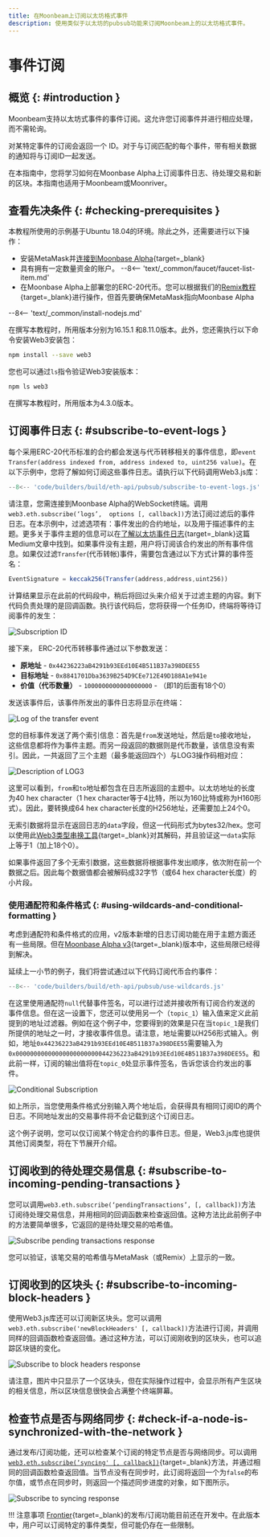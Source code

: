 ```yaml
---
title: 在Moonbeam上订阅以太坊格式事件
description: 使用类似于以太坊的pubsub功能来订阅Moonbeam上的以太坊格式事件。
---
```


# 事件订阅

## 概览  {: #introduction }

Moonbeam支持以太坊式事件的事件订阅。这允许您订阅事件并进行相应处理，而不需轮询。

对某特定事件的订阅会返回一个 ID。对于与订阅匹配的每个事件，带有相关数据的通知将与订阅ID一起发送。

在本指南中，您将学习如何在Moonbase Alpha上订阅事件日志、待处理交易和新的区块。本指南也适用于Moonbeam或Moonriver。

## 查看先决条件 {: #checking-prerequisites }

本教程所使用的示例基于Ubuntu 18.04的环境。除此之外，还需要进行以下操作：

 - 安装MetaMask并[连接到Moonbase Alpha](/tokens/connect/metamask/){target=\_blank}
 - 具有拥有一定数量资金的账户。
  --8<-- 'text/_common/faucet/faucet-list-item.md'
 - 在Moonbase Alpha上部署您的ERC-20代币。您可以根据我们的[Remix教程](/builders/build/eth-api/dev-env/remix/){target=\_blank}进行操作，但首先要确保MetaMask指向Moonbase Alpha

--8<-- 'text/_common/install-nodejs.md'

在撰写本教程时，所用版本分别为16.15.1 和8.11.0版本。此外，您还需执行以下命令安装Web3安装包：

```bash
npm install --save web3
```

您也可以通过`ls`指令验证Web3安装版本：

```bash
npm ls web3
```

在撰写本教程时，所用版本为4.3.0版本。

## 订阅事件日志 {: #subscribe-to-event-logs }

每个采用ERC-20代币标准的合约都会发送与代币转移相关的事件信息，即`event Transfer(address indexed from, address indexed to, uint256 value)`。在以下示例中，您将了解如何订阅这些事件日志。请执行以下代码调用Web3.js库：

```js
--8<-- 'code/builders/build/eth-api/pubsub/subscribe-to-event-logs.js'
```

请注意，您需连接到Moonbase Alpha的WebSocket终端。调用`web3.eth.subscribe(‘logs’,  options [, callback])`方法订阅过滤后的事件日志。在本示例中，过滤选项有：事件发出的合约地址，以及用于描述事件的主题。更多关于事件主题的信息可以在[了解以太坊事件日志](https://medium.com/mycrypto/understanding-event-logs-on-the-ethereum-blockchain-f4ae7ba50378){target=\_blank}这篇Medium文章中找到。如果事件没有主题，用户将订阅该合约发出的所有事件信息。如果仅过滤`Transfer`(代币转帐)事件，需要包含通过以下方式计算的事件签名：

```js
EventSignature = keccak256(Transfer(address,address,uint256))
```

计算结果显示在此前的代码段中，稍后将回过头来介绍关于过滤主题的内容。剩下代码负责处理的是回调函数。执行该代码后，您将获得一个任务ID，终端将等待订阅事件的发生：

![Subscription ID](/images/builders/build/eth-api/pubsub/pubsub-1.png)

接下来， ERC-20代币转移事件通过以下参数发送：

 - **原地址** - `0x44236223aB4291b93EEd10E4B511B37a398DEE55`
 - **目标地址** - `0x8841701Dba3639B254D9CEe712E49D188A1e941e`
 - **价值（代币数量）** - `1000000000000000000` - （即1的后面有18个0）

发送该事件后，该事件所发出的事件日志将显示在终端：

![Log of the transfer event](/images/builders/build/eth-api/pubsub/pubsub-2.png)

您的目标事件发送了两个索引信息：首先是`from`发送地址，然后是`to`接收地址，这些信息都将作为事件主题。而另一段返回的数据则是代币数量，该信息没有索引。因此，一共返回了三个主题（最多能返回四个）与LOG3操作码相对应：

![Description of LOG3](/images/builders/build/eth-api/pubsub/pubsub-3.png)

这里可以看到，`from`和`to`地址都包含在日志所返回的主题中。以太坊地址的长度为40 hex character（1 hex character等于4比特，所以为160比特或称为H160形式）。因此，要转换成64 hex character长度的H256地址，还需要加上24个0。

无索引数据将显示在返回日志的`data`字段，但这一代码形式为bytes32/hex。您可以使用此[Web3类型串换工具](https://web3-type-converter.onbrn.com/){target=\_blank}对其解码，并且验证这一`data`实际上等于1（加上18个0）。

如果事件返回了多个无索引数据，这些数据将根据事件发出顺序，依次附在前一个数据之后。因此每个数据值都会被解码成32字节（或64 hex character长度）的小片段。

### 使用通配符和条件格式  {: #using-wildcards-and-conditional-formatting }

考虑到通配符和条件格式的应用，v2版本新增的日志订阅功能在用于主题方面还有一些局限。但在[Moonbase Alpha v3](https://moonbeam.network/announcements/moonbeam-network-upgrades-account-structure-to-match-ethereum/){target=\_blank}版本中，这些局限已经得到解决。

延续上一小节的例子，我们将尝试通过以下代码订阅代币合约事件：

```js
--8<-- 'code/builders/build/eth-api/pubsub/use-wildcards.js'
```

在这里使用通配符`null`代替事件签名，可以进行过滤并接收所有订阅合约发送的事件信息。但在这一设置下，您还可以使用另一个（`topic_1`）输入值来定义此前提到的地址过滤器。例如在这个例子中，您要得到的效果是只在当`topic_1`是我们所提供的地址之一时，才接收事件信息。请注意，地址需要以H256形式输入。例如，地址`0x44236223aB4291b93EEd10E4B511B37a398DEE55`需要输入为`0x00000000000000000000000044236223aB4291b93EEd10E4B511B37a398DEE55`。和此前一样，订阅的输出值将在`topic_0`处显示事件签名，告诉您该合约发出的事件。

![Conditional Subscription](/images/builders/build/eth-api/pubsub/pubsub-4.png)

如上所示，当您使用条件格式分别输入两个地址后，会获得具有相同订阅ID的两个日志。不同地址发出的交易事件将不会记载到这个订阅日志。

这个例子说明，您可以仅订阅某个特定合约的事件日志。但是，Web3.js库也提供其他订阅类型，将在下节展开介绍。

## 订阅收到的待处理交易信息 {: #subscribe-to-incoming-pending-transactions }

您可以调用`web3.eth.subscribe(‘pendingTransactions’, [, callback])`方法订阅待处理交易信息，并用相同的回调函数来检查返回值。这种方法比此前例子中的方法要简单很多，它返回的是待处理交易的哈希值。

![Subscribe pending transactions response](/images/builders/build/eth-api/pubsub/pubsub-5.png)

您可以验证，该笔交易的哈希值与MetaMask（或Remix）上显示的一致。

## 订阅收到的区块头 {: #subscribe-to-incoming-block-headers }

使用Web3.js库还可以订阅新区块头。您可以调用`web3.eth.subscribe('newBlockHeaders' [, callback])`方法进行订阅，并调用同样的回调函数检查返回值。通过这种方法，可以订阅刚收到的区块头，也可以追踪区块链的变化。

![Subscribe to block headers response](/images/builders/build/eth-api/pubsub/pubsub-6.png)

请注意，图片中只显示了一个区块头，但在实际操作过程中，会显示所有产生区块的相关信息，所以区块信息很快会占满整个终端屏幕。

## 检查节点是否与网络同步 {: #check-if-a-node-is-synchronized-with-the-network }

通过发布/订阅功能，还可以检查某个订阅的特定节点是否与网络同步。可以调用[`web3.eth.subscribe(‘syncing' [, callback])`](https://web3js.readthedocs.io/en/v1.2.11/web3-eth-subscribe.html#subscribe-syncing){target=\_blank}方法，并通过相同的回调函数检查返回值。当节点没有在同步时，此订阅将返回一个为`false`的布尔值，或节点在同步时，则返回一个描述同步进度的对象，如下图所示。

![Subscribe to syncing response](/images/builders/build/eth-api/pubsub/pubsub-7.png)

!!! 注意事项
    [Frontier](https://github.com/paritytech/frontier){target=\_blank}的发布/订阅功能目前还在开发中。在此版本中，用户可以订阅特定的事件类型，但可能仍存在一些限制。
